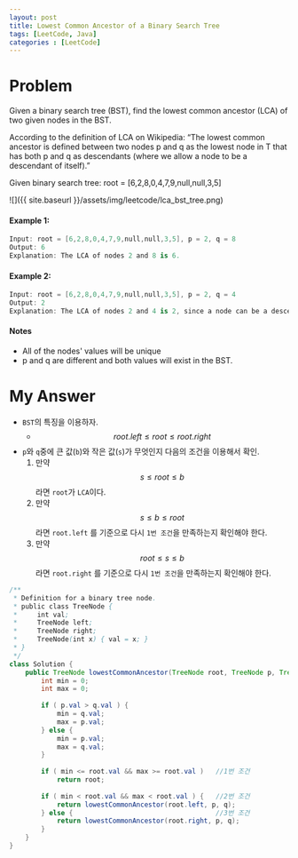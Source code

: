 ```yaml
---
layout: post
title: Lowest Common Ancestor of a Binary Search Tree
tags: [LeetCode, Java]
categories : [LeetCode]
---
```


# Problem

Given a binary search tree (BST), find the lowest common ancestor (LCA) of two given nodes in the BST.

According to the definition of LCA on Wikipedia: “The lowest common ancestor is defined between two nodes p and q as the lowest node in T that has both p and q as descendants (where we allow a node to be a descendant of itself).”

Given binary search tree:  root = [6,2,8,0,4,7,9,null,null,3,5]

![]({{ site.baseurl }}/assets/img/leetcode/lca_bst_tree.png)

#### Example 1:

```swift
Input: root = [6,2,8,0,4,7,9,null,null,3,5], p = 2, q = 8
Output: 6
Explanation: The LCA of nodes 2 and 8 is 6.
```

#### Example 2:

```swift
Input: root = [6,2,8,0,4,7,9,null,null,3,5], p = 2, q = 4
Output: 2
Explanation: The LCA of nodes 2 and 4 is 2, since a node can be a descendant of itself according to the LCA definition.
```

#### Notes

* All of the nodes' values will be unique
* p and q are different and both values will exist in the BST.


# My Answer

* `BST`의 특징을 이용하자.
    * $$root.left \le root \le root.right$$
* `p`와 `q`중에 큰 값(`b`)와 작은 값(`s`)가 무엇인지 다음의 조건을 이용해서 확인.
    1. 만약 $$s \le root \le b$$ 라면 `root`가 `LCA`이다.
    2. 만약 $$s \le b \le root$$ 라면 `root.left` 를 기준으로 다시 `1번 조건`을 만족하는지 확인해야 한다.
    3. 만약 $$root \le s \le b$$ 라면 `root.right` 를 기준으로 다시 `1번 조건`을 만족하는지 확인해야 한다.
  
```java
/**
 * Definition for a binary tree node.
 * public class TreeNode {
 *     int val;
 *     TreeNode left;
 *     TreeNode right;
 *     TreeNode(int x) { val = x; }
 * }
 */
class Solution {
    public TreeNode lowestCommonAncestor(TreeNode root, TreeNode p, TreeNode q) {
        int min = 0;
        int max = 0;
        
        if ( p.val > q.val ) {
            min = q.val;
            max = p.val;
        } else {
            min = p.val;
            max = q.val;
        }
        
        if ( min <= root.val && max >= root.val )   //1번 조건
            return root;
        
        if ( min < root.val && max < root.val ) {   //2번 조건
            return lowestCommonAncestor(root.left, p, q);
        } else {                                    //3번 조건
            return lowestCommonAncestor(root.right, p, q);
        }
    }
}
```
